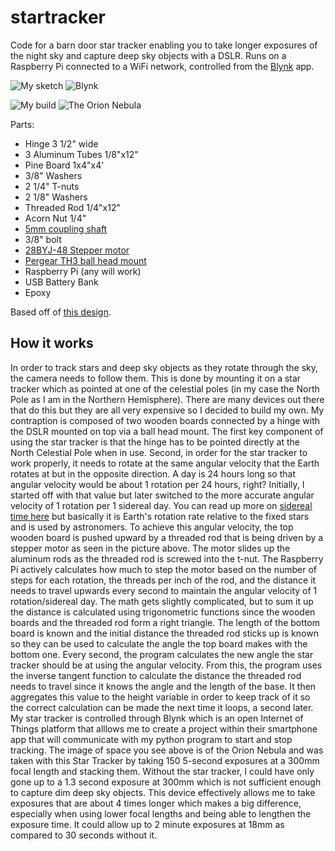 # startracker
Code for a barn door star tracker enabling you to take longer exposures of the night sky and capture deep sky objects with a DSLR.
Runs on a Raspberry Pi connected to a WiFi network, controlled from the [Blynk](https://blynk.io/) app.

![My sketch](https://i.imgur.com/ZJV0bvF.png)
![Blynk](https://i.imgur.com/fbsSxXQ.jpg)

![My build](https://i.imgur.com/hatQ5ix.jpg)
![The Orion Nebula](https://i.imgur.com/2u5nA0O.png)

Parts:
- Hinge 3 1/2" wide
- 3 Aluminum Tubes 1/8"x12"
- Pine Board 1x4"x4'
- 3/8" Washers
- 2 1/4" T-nuts
- 2 1/8" Washers
- Threaded Rod 1/4"x12"
- Acorn Nut 1/4"
- [5mm coupling shaft](https://www.amazon.com/gp/product/B01HBV4KCE)
- 3/8" bolt
- [28BYJ-48 Stepper motor](https://www.amazon.com/ELEGOO-28BYJ-48-ULN2003-Stepper-Arduino/dp/B01CP18J4A)
- [Pergear TH3 ball head mount](https://www.amazon.com/TH3-Capacity-U-Shaped-Switching-Vertical/dp/B00MGJH5U6)
- Raspberry Pi (any will work)
- USB Battery Bank
- Epoxy

Based off of [this design](https://partofthething.com/thoughts/making-a-cheap-and-simple-barn-door-star-tracker-with-software-tangent-correction-for-astrophotography/).

## How it works
In order to track stars and deep sky objects as they rotate through the sky, the camera needs to follow them. This is done by mounting it on a star tracker which as pointed at one of the celestial poles (in my case the North Pole as I am in the Northern Hemisphere). There are many devices out there that do this but they are all very expensive so I decided to build my own. My contraption is composed of two wooden boards connected by a hinge with the DSLR mounted on top via a ball head mount. The first key component of using the star tracker is that the hinge has to be pointed directly at the North Celestial Pole when in use. Second, in order for the star tracker to work properly, it needs to rotate at the same angular velocity that the Earth rotates at but in the opposite direction. A day is 24 hours long so that angular velocity would be about 1 rotation per 24 hours, right? Initially, I started off with that value but later switched to the more accurate angular velocity of 1 rotation per 1 sidereal day. You can read up more on [sidereal time here](https://en.wikipedia.org/wiki/Sidereal_time) but basically it is Earth's rotation rate relative to the fixed stars and is used by astronomers. To achieve this angular velocity, the top wooden board is pushed upward by a threaded rod that is being driven by a stepper motor as seen in the picture above. The motor slides up the aluminum rods as the threaded rod is screwed into the t-nut. The Raspberry Pi actively calculates how much to step the motor based on the number of steps for each rotation, the threads per inch of the rod, and the distance it needs to travel upwards every second to maintain the angular velocity of 1 rotation/sidereal day. The math gets slightly complicated, but to sum it up the distance is calculated using trigonometric functions since the wooden boards and the threaded rod form a right triangle. The length of the bottom board is known and the initial distance the threaded rod sticks up is known so they can be used to calculate the angle the top board makes with the bottom one. Every second, the program calculates the new angle the star tracker should be at using the angular velocity. From this, the program uses the inverse tangent function to calculate the distance the threaded rod needs to travel since it knows the angle and the length of the base. It then aggregates this value to the height variable in order to keep track of it so the correct calculation can be made the next time it loops, a second later. My star tracker is controlled through Blynk which is an open Internet of Things platform that alllows me to create a project within their smartphone app that will communicate with my python program to start and stop tracking. The image of space you see above is of the Orion Nebula and was taken with this Star Tracker by taking 150 5-second exposures  at a 300mm focal length and stacking them. Without the star tracker, I could have only gone up to a 1.3 second exposure at 300mm which is not sufficient enough to capture dim deep sky objects. This device effectively allows me to take exposures that are about 4 times longer which makes a big difference, especially when using lower focal lengths and being able to lengthen the exposure time. It could allow up to 2 minute exposures at 18mm as compared to 30 seconds without it.